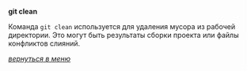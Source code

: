 **git clean**

Команда `git clean` используется для удаления мусора из рабочей директории. Это могут быть результаты сборки проекта или файлы конфликтов слияний.

_[вернуться в меню](./README.md)_